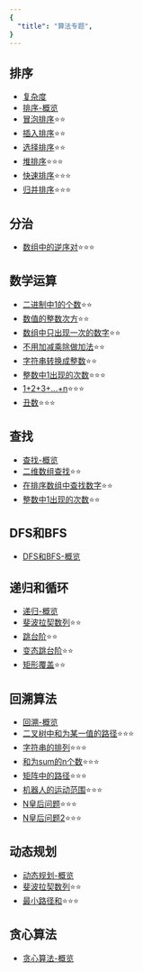 ```yaml
---
{
  "title": "算法专题",
}
---
```


## 排序

- [复杂度](./排序/复杂度.md)
- [排序-概览](./排序/排序.md)
- [冒泡排序](./排序/冒泡排序.md)⭐⭐
- [插入排序](./排序/插入排序.md)⭐⭐
- [选择排序](./排序/选择排序.md)⭐⭐
- [堆排序](./排序/堆排序.md)⭐⭐⭐
- [快速排序](./排序/快速排序.md)⭐⭐⭐
- [归并排序](./排序/归并排序.md)⭐⭐⭐

## 分治

- [数组中的逆序对](./分治/数组中的逆序对.md)⭐⭐⭐

## 数学运算

- [二进制中1的个数](./数学运算/二进制中1的个数.md)⭐⭐
- [数值的整数次方](./数学运算/数值的整数次方.md)⭐⭐
- [数组中只出现一次的数字](./数学运算/数组中只出现一次的数字.md)⭐⭐
- [不用加减乘除做加法](./数学运算/不用加减乘除做加法.md)⭐⭐
- [字符串转换成整数](./数学运算/字符串转换成整数.md)⭐⭐
- [整数中1出现的次数](./数学运算/整数中1出现的次数.md)⭐⭐⭐
- [1+2+3+...+n](./数学运算/1+2+3+...+n.md)⭐⭐⭐
- [丑数](./数学运算/丑数.md)⭐⭐⭐

## 查找

- [查找-概览](./查找/查找.md)
- [二维数组查找](./查找/二维数组查找.md)⭐⭐
- [在排序数组中查找数字](./查找/在排序数组中查找数字.md)⭐⭐
- [整数中1出现的次数](./查找/整数中1出现的次数.md)⭐⭐


## DFS和BFS

- [DFS和BFS-概览](./DFS和BFS/DFS和BFS.md)

## 递归和循环

- [递归-概览](./递归和循环/递归.md)
- [斐波拉契数列](./递归和循环/斐波拉契数列.md)⭐⭐
- [跳台阶](./递归和循环/跳台阶.md)⭐⭐
- [变态跳台阶](./递归和循环/变态跳台阶.md)⭐⭐
- [矩形覆盖](./递归和循环/矩形覆盖.md)⭐⭐

## 回溯算法

- [回溯-概览](./回溯算法/回溯算法.md)
- [二叉树中和为某一值的路径](./回溯算法/二叉树中和为某一值的路径.md)⭐⭐⭐
- [字符串的排列](./回溯算法/字符串的排列.md)⭐⭐⭐
- [和为sum的n个数](./回溯算法/和为sum的n个数.md)⭐⭐⭐
- [矩阵中的路径](./回溯算法/矩阵中的路径.md)⭐⭐⭐
- [机器人的运动范围](./回溯算法/机器人的运动范围.md)⭐⭐⭐
- [N皇后问题](./回溯算法/N皇后问题.md)⭐⭐⭐
- [N皇后问题2](./回溯算法/N皇后问题2.md)⭐⭐⭐

## 动态规划

- [动态规划-概览](./动态规划/动态规划.md)
- [斐波拉契数列](./递归和循环/斐波拉契数列.md)⭐⭐
- [最小路径和](./动态规划/最小路径和.md)⭐⭐⭐


## 贪心算法

- [贪心算法-概览](./贪心算法/贪心算法.md)
